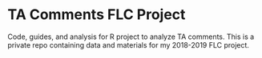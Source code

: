 # TA Comments FLC Project
Code, guides, and analysis for R project to analyze TA comments. This is a private repo containing data and materials for my 2018-2019 FLC project.
